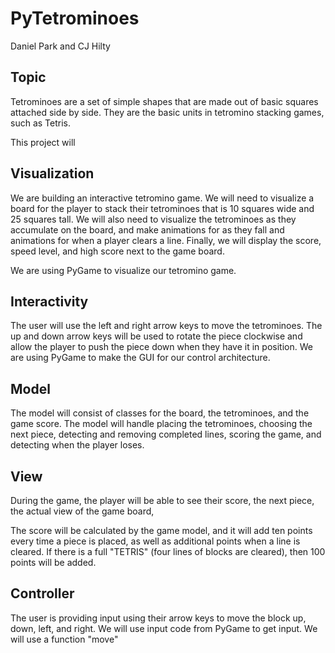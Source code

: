 # PyTetrominoes
Daniel Park and CJ Hilty

## Topic

Tetrominoes are a set of simple shapes that are made out of basic squares attached side by side. They are the basic units in tetromino stacking games, such as Tetris.

This project will

## Visualization

We are building an interactive tetromino game. We will need to visualize a board for the player to stack their tetrominoes that is 10 squares wide and 25 squares tall. We will also need to visualize the tetrominoes as they accumulate on the board, and make animations for as they fall and animations for when a player clears a line. Finally, we will display the score, speed level, and high score next to the game board.

We are using PyGame to visualize our tetromino game.

## Interactivity

The user will use the left and right arrow keys to move the tetrominoes. The up and down arrow keys will be used to rotate the piece clockwise and allow the player to push the piece down when they have it in position. We are using PyGame to make the GUI for our control architecture.

## Model

The model will consist of classes for the board, the tetrominoes, and the game score. The model will handle placing the tetrominoes, choosing the next piece, detecting and removing completed lines, scoring the game, and detecting when the player loses.

## View

During the game, the player will be able to see their score, the next piece, the actual view of the game board,

The score will be calculated by the game model, and it will add ten points every time a piece is placed, as well as additional points when a line is cleared. If there is a full "TETRIS" (four lines of blocks are cleared), then 100 points will be added.

## Controller

The user is providing input using their arrow keys to move the block up, down, left, and right. We will use input code from PyGame to get input. We will use a function "move" 